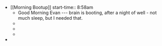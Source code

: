- [[Morning Bootup]]
  start-time:: 8:58am
	- Good Morning Evan --- brain is booting, after a night of well - not much sleep, but I needed that.
	-
	-
	-
-